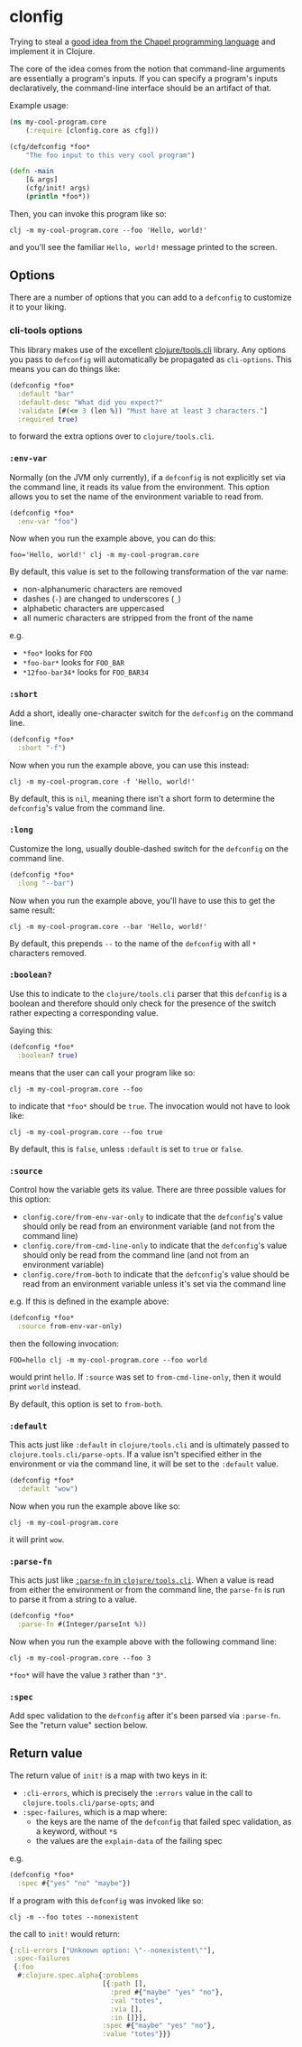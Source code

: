 # clonfig

Trying to steal a [good idea from the Chapel programming language](https://chapel-lang.org/docs/master/users-guide/base/configs.html) and implement it in Clojure.

The core of the idea comes from the notion that command-line arguments are essentially a program's inputs. If you can specify a program's inputs declaratively, the command-line interface should be an artifact of that.

Example usage:

```clojure
(ns my-cool-program.core
    (:require [clonfig.core as cfg]))

(cfg/defconfig *foo*
    "The foo input to this very cool program")

(defn -main
    [& args]
    (cfg/init! args)
    (println *foo*))
```

Then, you can invoke this program like so:

```
clj -m my-cool-program.core --foo 'Hello, world!'
```

and you'll see the familiar `Hello, world!` message printed to the screen.

## Options

There are a number of options that you can add to a `defconfig` to customize it to your liking.

### cli-tools options

This library makes use of the excellent [clojure/tools.cli](https://github.com/clojure/tools.cli) library. Any options you pass to `defconfig` will automatically be propagated as `cli-options`. This means you can do things like:

```clojure
(defconfig *foo*
  :default "bar"
  :default-desc "What did you expect?"
  :validate [#(<= 3 (len %)) "Must have at least 3 characters."]
  :required true)
```

to forward the extra options over to `clojure/tools.cli`.

### `:env-var`

Normally (on the JVM only currently), if a `defconfig` is not explicitly set via the command line, it reads its value from the environment. This option allows you to set the name of the environment variable to read from.

```clojure
(defconfig *foo*
  :env-var "foo")
```

Now when you run the example above, you can do this:
```
foo='Hello, world!' clj -m my-cool-program.core
```

By default, this value is set to the following transformation of the var name:
- non-alphanumeric characters are removed
- dashes (`-`) are changed to underscores (`_`)
- alphabetic characters are uppercased
- all numeric characters are stripped from the front of the name

e.g.
- `*foo*` looks for `FOO`
- `*foo-bar*` looks for `FOO_BAR`
- `*12foo-bar34*` looks for `FOO_BAR34`

### `:short`

Add a short, ideally one-character switch for the `defconfig` on the command line.

```clojure
(defconfig *foo*
  :short "-f")
```

Now when you run the example above, you can use this instead:
```
clj -m my-cool-program.core -f 'Hello, world!'
```

By default, this is `nil`, meaning there isn't a short form to determine the `defconfig`'s value from the command line.

### `:long`

Customize the long, usually double-dashed switch for the `defconfig` on the command line.

```clojure
(defconfig *foo*
  :long "--bar")
```

Now when you run the example above, you'll have to use this to get the same result:
```
clj -m my-cool-program.core --bar 'Hello, world!'
```

By default, this prepends `--` to the name of the `defconfig` with all `*` characters removed.

### `:boolean?`

Use this to indicate to the `clojure/tools.cli` parser that this `defconfig` is a boolean and therefore should only check for the presence of the switch rather expecting a corresponding value.

Saying this:

```clojure
(defconfig *foo*
  :boolean? true)
```

means that the user can call your program like so:
```
clj -m my-cool-program.core --foo
```

to indicate that `*foo*` should be `true`. The invocation would not have to look like:

```
clj -m my-cool-program.core --foo true
```

By default, this is `false`, unless `:default` is set to `true` or `false`.

### `:source`

Control how the variable gets its value. There are three possible values for this option:
- `clonfig.core/from-env-var-only` to indicate that the `defconfig`'s value should only be read from an environment variable (and not from the command line)
- `clonfig.core/from-cmd-line-only` to indicate that the `defconfig`'s value should only be read from the command line (and not from an environment variable)
- `clonfig.core/from-both` to indicate that the `defconfig`'s value should be read from an environment variable unless it's set via the command line

e.g. If this is defined in the example above:

```clojure
(defconfig *foo*
  :source from-env-var-only)
```

then the following invocation:
```
FOO=hello clj -m my-cool-program.core --foo world
```

would print `hello`. If `:source` was set to `from-cmd-line-only`, then it would print `world` instead.

By default, this option is set to `from-both`.

### `:default`

This acts just like `:default` in `clojure/tools.cli` and is ultimately passed to `clojure.tools.cli/parse-opts`. If a value isn't specified either in the environment or via the command line, it will be set to the `:default` value.

```clojure
(defconfig *foo*
  :default "wow")
```

Now when you run the example above like so:
```
clj -m my-cool-program.core
```

it will print `wow`.

### `:parse-fn`

This acts just like [`:parse-fn` in `clojure/tools.cli`](https://github.com/clojure/tools.cli#option-argument-validation). When a value is read from either the environment or from the command line, the `parse-fn` is run to parse it from a string to a value.

```clojure
(defconfig *foo*
  :parse-fn #(Integer/parseInt %))
```

Now when you run the example above with the following command line:
```
clj -m my-cool-program.core --foo 3
```

`*foo*` will have the value `3` rather than `"3"`.

### `:spec`

Add spec validation to the `defconfig` after it's been parsed via `:parse-fn`. See the "return value" section below.

## Return value

The return value of `init!` is a map with two keys in it:
- `:cli-errors`, which is precisely the `:errors` value in the call to `clojure.tools.cli/parse-opts`; and 
- `:spec-failures`, which is a map where:
  - the keys are the name of the `defconfig` that failed spec validation, as a keyword, without `*`s
  - the values are the `explain-data` of the failing spec

e.g.

```clojure
(defconfig *foo*
  :spec #{"yes" "no" "maybe"})
```

If a program with this `defconfig` was invoked like so:

```
clj -m --foo totes --nonexistent
```

the call to `init!` would return:

```clojure
{:cli-errors ["Unknown option: \"--nonexistent\""],
 :spec-failures
 {:foo
  #:clojure.spec.alpha{:problems
                       [{:path [],
                         :pred #{"maybe" "yes" "no"},
                         :val "totes",
                         :via [],
                         :in []}],
                       :spec #{"maybe" "yes" "no"},
                       :value "totes"}}}
```
